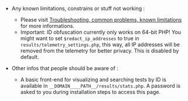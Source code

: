 * Any known limitations, constrains or stuff not working :
    * Please visit [Troubleshooting, common problems, known limitations](https://github.com/librespeed/speedtest/wiki/Troubleshooting,-common-problems,-known-limitations) for more informations.
    * Important: ID obfuscation currently only works on 64-bit PHP! You might want to set `$redact_ip_addresses` to true in `results/telemetry_settings.php`, this way, all IP addresses will be removed from the telemetry for better privacy. This is disabled by default.

* Other infos that people should be aware of :
    * A basic front-end for visualizing and searching tests by ID is available in `__DOMAIN____PATH__/results/stats.php`. A password is asked to you during installation steps to access this page. 
